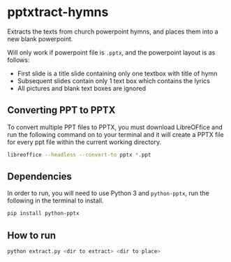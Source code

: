 # pptxtract-hymns

Extracts the texts from church powerpoint hymns, and places them into a new blank powerpoint.

Will only work if powerpoint file is `.pptx`, and the powerpoint layout is as follows:

- First slide is a title slide containing only one textbox with title of hymn
- Subsequent slides contain only 1 text box which contains the lyrics
- All pictures and blank text boxes are ignored

## Converting PPT to PPTX

To convert multiple PPT files to PPTX, you must download LibreOFfice and run the following command on to your terminal and it will create a PPTX file for every ppt file within the current working directory.

```bash
libreoffice --headless --convert-to pptx *.ppt
```

## Dependencies

In order to run, you will need to use Python 3 and `python-pptx`, run the following in the terminal to install.

```bash
pip install python-pptx
```

## How to run

```bash
python extract.py <dir to extract> <dir to place>
```
